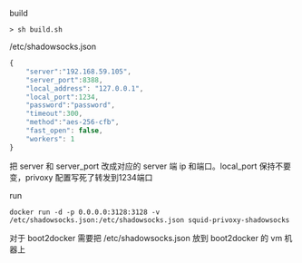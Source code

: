 build

```
> sh build.sh
```

/etc/shadowsocks.json
```javascript
{
    "server":"192.168.59.105",
    "server_port":8388,
    "local_address": "127.0.0.1",
    "local_port":1234,
    "password":"password",
    "timeout":300,
    "method":"aes-256-cfb",
    "fast_open": false,
    "workers": 1
}
```
把 server 和 server\_port 改成对应的 server 端 ip 和端口。local\_port 保持不要变，privoxy 配置写死了转发到1234端口

run
```
docker run -d -p 0.0.0.0:3128:3128 -v /etc/shadowsocks.json:/etc/shadowsocks.json squid-privoxy-shadowsocks
```

对于 boot2docker 需要把 /etc/shadowsocks.json 放到 boot2docker 的 vm 机器上

